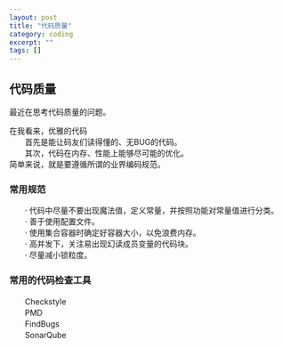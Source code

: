 ```yaml
---
layout: post
title: "代码质量"
category: coding
excerpt: ""
tags: []
---
```


## 代码质量

最近在思考代码质量的问题。  

在我看来，优雅的代码  
　　首先是能让码友们读得懂的、无BUG的代码。  
　　其次，代码在内存、性能上能够尽可能的优化。  
简单来说，就是要遵循所谓的业界编码规范。  


### 常用规范
　　· 代码中尽量不要出现魔法值，定义常量，并按照功能对常量值进行分类。  
　　· 善于使用配置文件。  
　　· 使用集合容器时确定好容器大小，以免浪费内存。  
　　· 高并发下，关注易出现幻读成员变量的代码块。  
　　· 尽量减小锁粒度。  


### 常用的代码检查工具
　　Checkstyle  
　　PMD  
　　FindBugs  
　　SonarQube  